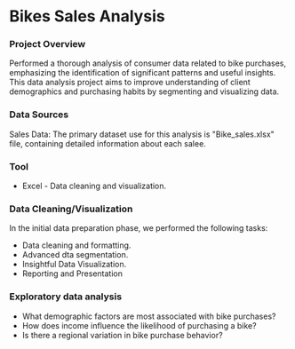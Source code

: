 # Bikes Sales Analysis 

### Project Overview

Performed a thorough analysis of consumer data related to bike purchases, emphasizing the identification of significant patterns and useful insights. This data analysis project aims to improve understanding of client demographics and purchasing habits by segmenting and visualizing data.

### Data Sources

Sales Data: The primary dataset use for this analysis is "Bike_sales.xlsx" file, containing detailed information about each salee.

### Tool

- Excel - Data cleaning and visualization.

### Data Cleaning/Visualization

In the initial data preparation phase, we performed the following tasks:

- Data cleaning and formatting.
- Advanced dta segmentation.
- Insightful Data Visualization.
- Reporting and Presentation

### Exploratory data analysis

- What demographic factors are most associated with bike purchases?
- How does income influence the likelihood of purchasing a bike?
- Is there a regional variation in bike purchase behavior?
